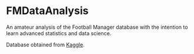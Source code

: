 # FMDataAnalysis
An amateur analysis of the Football Manager database with the intention to learn advanced statistics and data science.

Database obtained from <a href="https://www.kaggle.com/ajinkyablaze/football-manager-data">Kaggle</a>.

